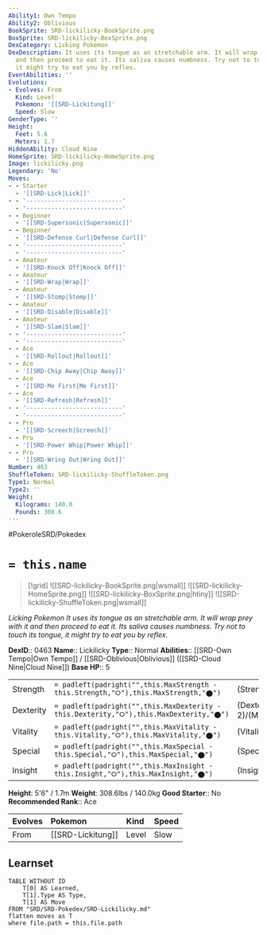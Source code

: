 ```yaml
---
Ability1: Own Tempo
Ability2: Oblivious
BookSprite: SRD-lickilicky-BookSprite.png
BoxSprite: SRD-lickilicky-BoxSprite.png
DexCategory: Licking Pokemon
DexDescription: It uses its tongue as an stretchable arm. It will wrap prey with it
  and then proceed to eat it. Its saliva causes numbness. Try not to touch its tongue,
  it might try to eat you by reflex.
EventAbilities: ''
Evolutions:
- Evolves: From
  Kind: Level
  Pokemon: '[[SRD-Lickitung]]'
  Speed: Slow
GenderType: ''
Height:
  Feet: 5.6
  Meters: 1.7
HiddenAbility: Cloud Nine
HomeSprite: SRD-lickilicky-HomeSprite.png
Image: lickilicky.png
Legendary: 'No'
Moves:
- - Starter
  - '[[SRD-Lick|Lick]]'
- - '---------------------------'
  - '---------------------------'
- - Beginner
  - '[[SRD-Supersonic|Supersonic]]'
- - Beginner
  - '[[SRD-Defense Curl|Defense Curl]]'
- - '---------------------------'
  - '---------------------------'
- - Amateur
  - '[[SRD-Knock Off|Knock Off]]'
- - Amateur
  - '[[SRD-Wrap|Wrap]]'
- - Amateur
  - '[[SRD-Stomp|Stomp]]'
- - Amateur
  - '[[SRD-Disable|Disable]]'
- - Amateur
  - '[[SRD-Slam|Slam]]'
- - '---------------------------'
  - '---------------------------'
- - Ace
  - '[[SRD-Rollout|Rollout]]'
- - Ace
  - '[[SRD-Chip Away|Chip Away]]'
- - Ace
  - '[[SRD-Me First|Me First]]'
- - Ace
  - '[[SRD-Refresh|Refresh]]'
- - '---------------------------'
  - '---------------------------'
- - Pro
  - '[[SRD-Screech|Screech]]'
- - Pro
  - '[[SRD-Power Whip|Power Whip]]'
- - Pro
  - '[[SRD-Wring Out|Wring Out]]'
Number: 463
ShuffleToken: SRD-lickilicky-ShuffleToken.png
Type1: Normal
Type2: ''
Weight:
  Kilograms: 140.0
  Pounds: 308.6
---
```


#PokeroleSRD/Pokedex

# `= this.name`

> [!grid]
> ![[SRD-lickilicky-BookSprite.png|wsmall]]
> ![[SRD-lickilicky-HomeSprite.png]]
> ![[SRD-lickilicky-BoxSprite.png|htiny]]
> ![[SRD-lickilicky-ShuffleToken.png|wsmall]]


*Licking Pokemon*
*It uses its tongue as an stretchable arm. It will wrap prey with it and then proceed to eat it. Its saliva causes numbness. Try not to touch its tongue, it might try to eat you by reflex.*

**DexID**:: 0463
**Name**:: Lickilicky
**Type**:: Normal
**Abilities**:: [[SRD-Own Tempo|Own Tempo]] / [[SRD-Oblivious|Oblivious]] ([[SRD-Cloud Nine|Cloud Nine]])
**Base HP**:: 5

|           |                                                                                        |                                          |
| --------- | -------------------------------------------------------------------------------------- | ---------------------------------------- |
| Strength  | `= padleft(padright("",this.MaxStrength - this.Strength,"⭘"),this.MaxStrength,"⬤")`    | (Strength::2)/(MaxStrength::5)   |
| Dexterity | `= padleft(padright("",this.MaxDexterity - this.Dexterity,"⭘"),this.MaxDexterity,"⬤")` | (Dexterity:: 2)/(MaxDexterity::4) |
| Vitality  | `= padleft(padright("",this.MaxVitality - this.Vitality,"⭘"),this.MaxVitality,"⬤")`    | (Vitality::3)/(MaxVitality::6)   |
| Special   | `= padleft(padright("",this.MaxSpecial - this.Special,"⭘"),this.MaxSpecial,"⬤")`       | (Special::2)/(MaxSpecial::5)     |
| Insight   | `= padleft(padright("",this.MaxInsight - this.Insight,"⭘"),this.MaxInsight,"⬤")`       | (Insight::3)/(MaxInsight::6)     |

**Height**: 5'6" / 1.7m
**Weight**: 308.6lbs / 140.0kg
**Good Starter**:: No
**Recommended Rank**:: Ace

| Evolves   | Pokemon           | Kind   | Speed   |
|:----------|:------------------|:-------|:--------|
| From      | [[SRD-Lickitung]] | Level  | Slow    |

## Learnset

```dataview
TABLE WITHOUT ID
    T[0] AS Learned,
    T[1].Type AS Type,
    T[1] AS Move
FROM "SRD/SRD-Pokedex/SRD-Lickilicky.md"
flatten moves as T
where file.path = this.file.path
```

